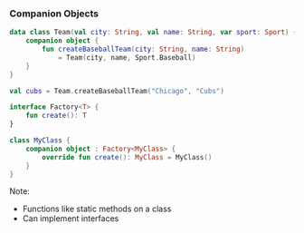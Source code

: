 ### Companion Objects

```kotlin
data class Team(val city: String, val name: String, var sport: Sport) {
    companion object {
        fun createBaseballTeam(city: String, name: String)
            = Team(city, name, Sport.Baseball)
    }
}

val cubs = Team.createBaseballTeam("Chicago", "Cubs")
```

```kotlin
interface Factory<T> {
    fun create(): T
}

class MyClass {
    companion object : Factory<MyClass> {
        override fun create(): MyClass = MyClass()
    }
}
```

Note:
+ Functions like static methods on a class
+ Can implement interfaces
